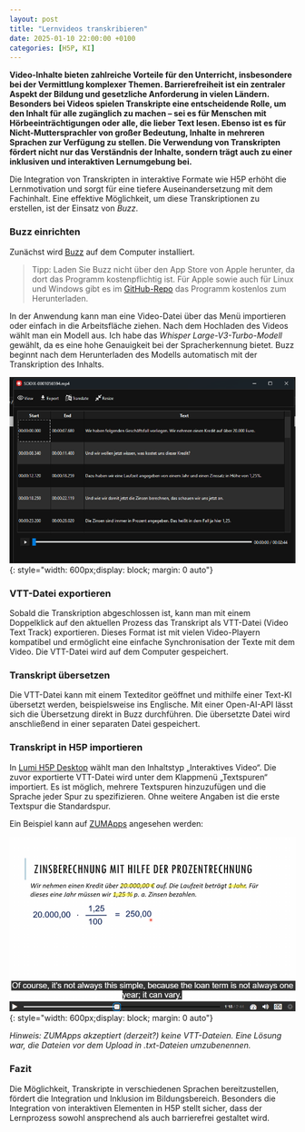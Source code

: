 ```yaml
---
layout: post
title: "Lernvideos transkribieren"
date: 2025-01-10 22:00:00 +0100
categories: [H5P, KI]
---
```

**Video-Inhalte bieten zahlreiche Vorteile für den Unterricht, insbesondere bei der Vermittlung komplexer Themen. Barrierefreiheit ist ein zentraler Aspekt der Bildung und gesetzliche Anforderung in vielen Ländern. Besonders bei Videos spielen Transkripte eine entscheidende Rolle, um den Inhalt für alle zugänglich zu machen – sei es für Menschen mit Hörbeeinträchtigungen oder alle, die lieber Text lesen. Ebenso ist es für Nicht-Muttersprachler von großer Bedeutung, Inhalte in mehreren Sprachen zur Verfügung zu stellen. Die Verwendung von Transkripten fördert nicht nur das Verständnis der Inhalte, sondern trägt auch zu einer inklusiven und interaktiven Lernumgebung bei.**

Die Integration von Transkripten in interaktive Formate wie H5P erhöht die Lernmotivation und sorgt für eine tiefere Auseinandersetzung mit dem Fachinhalt. Eine effektive Möglichkeit, um diese Transkriptionen zu erstellen, ist der Einsatz von <i>Buzz</i>.

### Buzz einrichten
Zunächst wird [Buzz](https://chidiwilliams.github.io/buzz/docs) auf dem Computer installiert. 

>Tipp: Laden Sie Buzz nicht über den App Store von Apple herunter, da dort das Programm kostenpflichtig ist. Für Apple sowie auch für Linux und Windows gibt es im [GitHub-Repo](https://github.com/chidiwilliams/buzz) das Programm kostenlos zum Herunterladen.

In der Anwendung kann man eine Video-Datei über das Menü importieren oder einfach in die Arbeitsfläche ziehen. Nach dem Hochladen des Videos wählt man ein Modell aus. Ich habe das <i>Whisper Large-V3-Turbo-Modell</i> gewählt, da es eine hohe Genauigkeit bei der Spracherkennung bietet. Buzz beginnt nach dem Herunterladen des Modells automatisch mit der Transkription des Inhalts.

![Bildschirmabdruck von Buzz](/assets/images/2025-01-10-buzz.png){: style="width: 600px;display: block; margin: 0 auto"}

### VTT-Datei exportieren
Sobald die Transkription abgeschlossen ist, kann man mit einem Doppelklick auf den aktuellen Prozess das Transkript als VTT-Datei (Video Text Track) exportieren. Dieses Format ist mit vielen Video-Playern kompatibel und ermöglicht eine einfache Synchronisation der Texte mit dem Video. Die VTT-Datei wird auf dem Computer gespeichert.

### Transkript übersetzen
Die VTT-Datei kann mit einem Texteditor geöffnet und mithilfe einer Text-KI übersetzt werden, beispielsweise ins Englische. Mit einer Open-AI-API lässt sich die Übersetzung direkt in Buzz durchführen. Die übersetzte Datei wird anschließend in einer separaten Datei gespeichert.

### Transkript in H5P importieren
In [Lumi H5P Desktop](https://lumi.education/de/lumi-h5p-desktop-editor/) wählt man den Inhaltstyp „Interaktives Video“. Die zuvor exportierte VTT-Datei wird unter dem Klappmenü „Textspuren“ importiert. Es ist möglich, mehrere Textspuren hinzuzufügen und die Sprache jeder Spur zu spezifizieren. Ohne weitere Angaben ist die erste Textspur die Standardspur.

Ein Beispiel kann auf [ZUMApps](https://apps.zum.de/apps/38165) angesehen werden:

[![Bildschirmabdruck von ZUMApps](/assets/images/2025-01-10-h5p.png)](https://apps.zum.de/apps/38165){: style="width: 600px;display: block; margin: 0 auto"}

<i>Hinweis: ZUMApps akzeptiert (derzeit?) keine VTT-Dateien. Eine Lösung war, die Dateien vor dem Upload in .txt-Dateien umzubenennen.</i>

### Fazit
Die Möglichkeit, Transkripte in verschiedenen Sprachen bereitzustellen, fördert die Integration und Inklusion im Bildungsbereich. Besonders die Integration von interaktiven Elementen in H5P stellt sicher, dass der Lernprozess sowohl ansprechend als auch barrierefrei gestaltet wird. 
